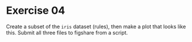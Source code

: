 
# Exercise 04

Create a subset of the `iris` dataset (rules), then make a plot that looks like this. Submit all three files to figshare from a script.

